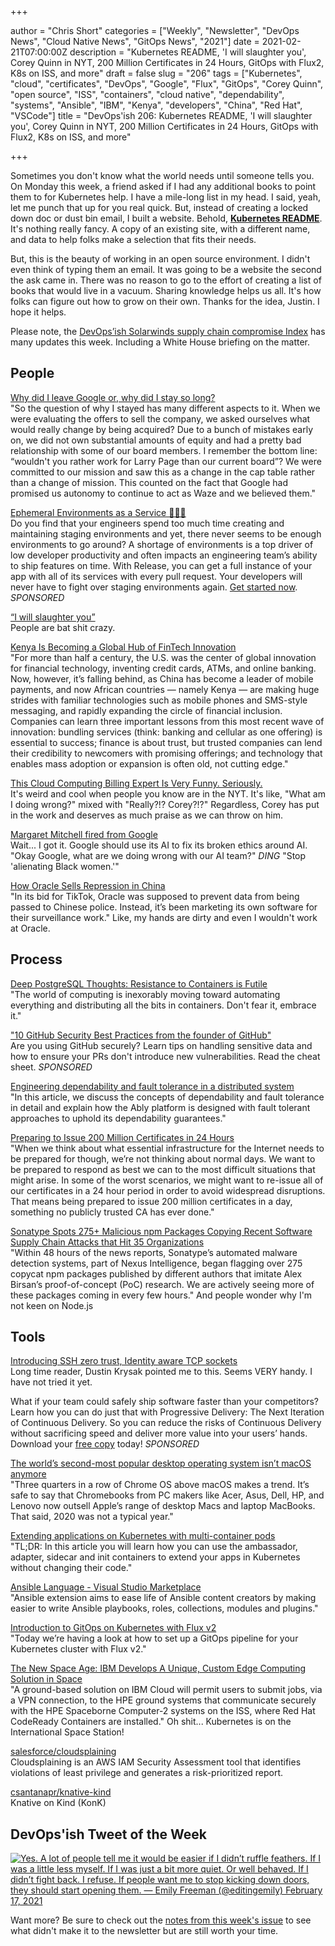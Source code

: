 +++

author = "Chris Short"
categories = ["Weekly", "Newsletter", "DevOps News", "Cloud Native News", "GitOps News", "2021"]
date = 2021-02-21T07:00:00Z
description = "Kubernetes README, 'I will slaughter you', Corey Quinn in NYT, 200 Million Certificates in 24 Hours, GitOps with Flux2, K8s on ISS, and more"
draft = false
slug = "206"
tags = ["Kubernetes", "cloud", "certificates", "DevOps", "Google", "Flux", "GitOps", "Corey Quinn", "open source", "ISS", "containers", "cloud native", "dependability", "systems", "Ansible", "IBM", "Kenya", "developers", "China", "Red Hat", "VSCode"]
title = "DevOps'ish 206: Kubernetes README, 'I will slaughter you', Corey Quinn in NYT, 200 Million Certificates in 24 Hours, GitOps with Flux2, K8s on ISS, and more"

+++

Sometimes you don't know what the world needs until someone tells you. On Monday this week, a friend asked if I had any additional books to point them to for Kubernetes help. I have a mile-long list in my head. I said, yeah, let me punch that up for you real quick. But, instead of creating a locked down doc or dust bin email, I built a website. Behold, [**Kubernetes README**](https://kubernetesreadme.com/). It's nothing really fancy. A copy of an existing site, with a different name, and data to help folks make a selection that fits their needs.

But, this is the beauty of working in an open source environment. I didn't even think of typing them an email. It was going to be a website the second the ask came in. There was no reason to go to the effort of creating a list of books that would live in a vacuum. Sharing knowledge helps us all. It's how folks can figure out how to grow on their own. Thanks for the idea, Justin. I hope it helps.

Please note, the [DevOps’ish Solarwinds supply chain compromise Index](https://devopsish.com/solarwinds-supply-chain-compromise/) has many updates this week. Including a White House briefing on the matter.

## People

[Why did I leave Google or, why did I stay so long?](https://paygo.media/p/25171)  
"So the question of why I stayed has many different aspects to it. When we were evaluating the offers to sell the company, we asked ourselves what would really change by being acquired? Due to a bunch of mistakes early on, we did not own substantial amounts of equity and had a pretty bad relationship with some of our board members. I remember the bottom line: “wouldn't you rather work for Larry Page than our current board”? We were committed to our mission and saw this as a change in the cap table rather than a change of mission. This counted on the fact that Google had promised us autonomy to continue to act as Waze and we believed them."

[Ephemeral Environments as a Service 🤯🤯🤯](https://releaseapp.io/?utm_source=devopsish&utm_medium=email&utm_content=get-started&utm_campaign=202102)  
Do you find that your engineers spend too much time creating and maintaining staging environments and yet, there never seems to be enough environments to go around? A shortage of environments is a top driver of low developer productivity and often impacts an engineering team’s ability to ship features on time. With Release, you can get a full instance of your app with all of its services with every pull request. Your developers will never have to fight over staging environments again. [Get started now](https://releaseapp.io/?utm_source=devopsish&utm_medium=email&utm_content=get-started&utm_campaign=202102). *SPONSORED*

[“I will slaughter you”](https://daniel.haxx.se/blog/2021/02/19/i-will-slaughter-you/)  
People are bat shit crazy.

[Kenya Is Becoming a Global Hub of FinTech Innovation](https://hbr.org/2021/02/kenya-is-becoming-a-global-hub-of-fintech-innovation)  
"For more than half a century, the U.S. was the center of global innovation for financial technology, inventing credit cards, ATMs, and online banking. Now, however, it’s falling behind, as China has become a leader of mobile payments, and now African countries — namely Kenya — are making huge strides with familiar technologies such as mobile phones and SMS-style messaging, and rapidly expanding the circle of financial inclusion. Companies can learn three important lessons from this most recent wave of innovation: bundling services (think: banking and cellular as one offering) is essential to success; finance is about trust, but trusted companies can lend their credibility to newcomers with promising offerings; and technology that enables mass adoption or expansion is often old, not cutting edge."

[This Cloud Computing Billing Expert Is Very Funny. Seriously.](https://www.nytimes.com/2021/02/17/technology/corey-quinn-amazon-aws.html)  
It's weird and cool when people you know are in the NYT. It's like, "What am I doing wrong?" mixed with "Really?!? Corey?!?" Regardless, Corey has put in the work and deserves as much praise as we can throw on him.

[Margaret Mitchell fired from Google](https://www.axios.com/google-fires-another-ai-ethics-leader-6ef7dcd5-4583-4396-b5b3-129547ff3091.html)  
Wait... I got it. Google should use its AI to fix its broken ethics around AI.  
"Okay Google, what are we doing wrong with our AI team?" *DING* "Stop 'alienating Black women.'"

[How Oracle Sells Repression in China](https://theintercept.com/2021/02/18/oracle-china-police-surveillance/)  
"In its bid for TikTok, Oracle was supposed to prevent data from being passed to Chinese police. Instead, it’s been marketing its own software for their surveillance work." Like, my hands are dirty and even I wouldn't work at Oracle.

## Process

[Deep PostgreSQL Thoughts: Resistance to Containers is Futile](https://info.crunchydata.com/blog/deep-postgresql-thoughts-resistance-to-containers-is-futile)  
"The world of computing is inexorably moving toward automating everything and distributing all the bits in containers. Don't fear it, embrace it."

["10 GitHub Security Best Practices from the founder of GitHub"](https://snyk.io/blog/ten-git-hub-security-best-practices/)  
Are you using GitHub securely? Learn tips on handling sensitive data and how to ensure your PRs don't introduce new vulnerabilities. Read the cheat sheet. *SPONSORED*

[Engineering dependability and fault tolerance in a distributed system](https://www.ably.io/blog/engineering-dependability-and-fault-tolerance-in-a-distributed-system)  
"In this article, we discuss the concepts of dependability and fault tolerance in detail and explain how the Ably platform is designed with fault tolerant approaches to uphold its dependability guarantees."

[Preparing to Issue 200 Million Certificates in 24 Hours](https://letsencrypt.org/2021/02/10/200m-certs-24hrs.html)  
"When we think about what essential infrastructure for the Internet needs to be prepared for though, we’re not thinking about normal days. We want to be prepared to respond as best we can to the most difficult situations that might arise. In some of the worst scenarios, we might want to re-issue all of our certificates in a 24 hour period in order to avoid widespread disruptions. That means being prepared to issue 200 million certificates in a day, something no publicly trusted CA has ever done."

[Sonatype Spots 275+ Malicious npm Packages Copying Recent Software Supply Chain Attacks that Hit 35 Organizations](https://blog.sonatype.com/sonatype-spots-150-malicious-npm-packages-copying-recent-software-supply-chain-attacks)  
"Within 48 hours of the news reports, Sonatype’s automated malware detection systems, part of Nexus Intelligence, began flagging over 275 copycat npm packages published by different authors that imitate Alex Birsan’s proof-of-concept (PoC) research. We are actively seeing more of these packages coming in every few hours." And people wonder why I'm not keen on Node.js

## Tools

[Introducing SSH zero trust, Identity aware TCP sockets](https://www.mysocket.io/post/introducing-ssh-zero-trust-identity-aware-tcp-sockets)  
Long time reader, Dustin Krysak pointed me to this. Seems VERY handy. I have not tried it yet.

What if your team could safely ship software faster than your competitors?  Learn how you can do just that with Progressive Delivery: The Next Iteration of Continuous Delivery. So you can reduce the risks of Continuous Delivery without sacrificing speed and deliver more value into your users’ hands.  Download your [free copy](https://learn.launchdarkly.com/progressive-delivery/?utm_source=devopsish&utm_medium=news_pod&utm_campaign=21q1-newsletter) today! *SPONSORED*

[The world’s second-most popular desktop operating system isn’t macOS anymore](https://arstechnica.com/gadgets/2021/02/the-worlds-second-most-popular-desktop-operating-system-isnt-macos-anymore/)  
"Three quarters in a row of Chrome OS above macOS makes a trend. It’s safe to say that Chromebooks from PC makers like Acer, Asus, Dell, HP, and Lenovo now outsell Apple’s range of desktop Macs and laptop MacBooks. That said, 2020 was not a typical year."

[Extending applications on Kubernetes with multi-container pods](https://learnk8s.io/sidecar-containers-patterns)  
"TL;DR: In this article you will learn how you can use the ambassador, adapter, sidecar and init containers to extend your apps in Kubernetes without changing their code."


[Ansible Language - Visual Studio Marketplace](https://marketplace.visualstudio.com/items?itemName=zbr.vscode-ansible)  
"Ansible extension aims to ease life of Ansible content creators by making easier to write Ansible playbooks, roles, collections, modules and plugins."

[Introduction to GitOps on Kubernetes with Flux v2](https://blog.sldk.de/2021/02/introduction-to-gitops-on-kubernetes-with-flux-v2/)  
"Today we’re having a look at how to set up a GitOps pipeline for your Kubernetes cluster with Flux v2."

[The New Space Age: IBM Develops A Unique, Custom Edge Computing Solution in Space](https://www.ibm.com/cloud/blog/ibm-develops-a-unique-custom-edge-computing-solution-in-space)  
"A ground-based solution on IBM Cloud will permit users to submit jobs, via a VPN connection, to the HPE ground systems that communicate securely with the HPE Spaceborne Computer-2 systems on the ISS, where Red Hat CodeReady Containers are installed." Oh shit... Kubernetes is on the International Space Station!

[salesforce/cloudsplaining](https://github.com/salesforce/cloudsplaining)  
Cloudsplaining is an AWS IAM Security Assessment tool that identifies violations of least privilege and generates a risk-prioritized report.

[csantanapr/knative-kind](https://github.com/csantanapr/knative-kind)  
Knative on Kind (KonK)

## DevOps'ish Tweet of the Week

[![Yes. A lot of people tell me it would be easier if I didn’t ruffle feathers. If I was a little less myself. If I was just a bit more quiet. Or well behaved. If I didn’t fight back. I refuse. If people want me to stop kicking down doors, they should start opening them. — Emily Freeman (@editingemily) February 17, 2021](/images/206-devopsish-tweet-of-the-week.png)](https://twitter.com/editingemily/status/1362206428140687363)

Want more? Be sure to check out the [notes from this week's issue](https://devopsish.com/206/notes/) to see what didn't make it to the newsletter but are still worth your time.
